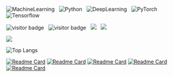 
![MachineLearning](https://img.shields.io/badge/MachineLearning-000?style=for-the-badge&logo=MachineLearning&logoColor=white) &nbsp; ![Python](https://img.shields.io/badge/python-3670A0?style=for-the-badge&logo=python&logoColor=ffdd54) &nbsp; ![DeepLearning](https://img.shields.io/badge/DeepLearning-%2300f.svg?style=for-the-badge&logo=DeepLearning&logoColor=white) &nbsp; ![PyTorch](https://img.shields.io/badge/PyTorch-%2320232a.svg?style=for-the-badge&logo=PyTorch&logoColor=%2361DAFB) &nbsp; ![Tensorflow](https://img.shields.io/badge/Tensorflow-3670A0?style=for-the-badge&logo=Tensorflow&logoColor=ffdd54)


![visitor badge](https://visitor-badge.glitch.me/badge?page_id=jackaduma.visitor-badge) &nbsp; ![visitor badge](https://visitor-badge.glitch.me/badge?page_id=jackaduma.visitor-badge&left_color=red&right_color=green&left_text=HelloVisitors) &nbsp; ![](https://komarev.com/ghpvc/?username=jackaduma&color=blue) &nbsp; ![](https://gitwar.herokuapp.com/badge?username=jackaduma&color=green)



![](https://github-readme-stats.vercel.app/api?username=jackaduma&show_icons=true)


![Top Langs](https://github-readme-stats.vercel.app/api/top-langs/?username=jackaduma&layout=compact)

[![Readme Card](https://github-readme-stats.vercel.app/api/pin/?username=jackaduma&repo=ChatGLM-LoRA-RLHF-PyTorch&show_owner=true)](https://github.com/jackaduma/ChatGLM-LoRA-RLHF-PyTorch)
[![Readme Card](https://github-readme-stats.vercel.app/api/pin/?username=jackaduma&repo=Vicuna-LoRA-RLHF-PyTorch&show_owner=true)](https://github.com/jackaduma/Vicuna-LoRA-RLHF-PyTorch)
[![Readme Card](https://github-readme-stats.vercel.app/api/pin/?username=jackaduma&repo=Alpaca-LoRA-RLHF-PyTorch&show_owner=true)](https://github.com/jackaduma/Alpaca-LoRA-RLHF-PyTorch)
[![Readme Card](https://github-readme-stats.vercel.app/api/pin/?username=jackaduma&repo=Recurrent-LLM&show_owner=true)](https://github.com/jackaduma/Recurrent-LLM)
[![Readme Card](https://github-readme-stats.vercel.app/api/pin/?username=jackaduma&repo=Langchain-Vicuna&show_owner=true)](https://github.com/jackaduma/Langchain-Vicuna)


<!--
**jackaduma/jackaduma** is a ✨ _special_ ✨ repository because its `README.md` (this file) appears on your GitHub profile.

Here are some ideas to get you started:

- 🔭 I’m currently working on ...
- 🌱 I’m currently learning ...
- 👯 I’m looking to collaborate on ...
- 🤔 I’m looking for help with ...
- 💬 Ask me about ...
- 📫 How to reach me: ...
- 😄 Pronouns: ...
- ⚡ Fun fact: ...
-->
